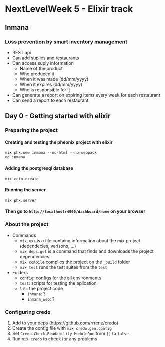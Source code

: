 # NextLevelWeek 5 - Elixir track
## Inmana
### Loss prevention by smart inventory management
- REST api
- Can add suplies and restaurants
- Can access suply information
  - Name of the product
  - Who produced it
  - When it was made (dd/mm/yyyy)
  - When it expires (dd/mm/yyyy)
  - Who is responsible for it
- Can generate a report on expiring items every week for each restaurant
- Can send a report to each restaurant

## Day 0 - Getting started with elixir

### Preparing the project

#### Creating and testing the pheonix project with elixir
```
mix phx.new inmana --no-html --no-webpack
cd inmana
```

#### Adding the postgresql database
```
mix ecto.create
```

#### Running the server
```
mix phx.server
```

#### Then go to ```http://localhost:4000/dashboard/home``` on your browser

### About the project
- Commands
  - ```mix.exs``` is a file containg information about the mix project (dependecies, verisons, ...)
  - ```mix deps.get``` is a command that finds and downloads the project dependencies
  - ```mix compile``` compiles the project on the ```_build``` folder
  - ```mix test``` runs the test suites from the ```test```
- Folders
  - ```config```: configs for the all environments
  - ```test```: scripts for testing the aplication
  - ```lib```: the project code
    - ```inmana```: ?
    - ```inmana_web```: ?

### Configuring credo
1. Add to your deps (https://github.com/rrrene/credo)
2. Create the config file with ```mix credo.gen.config```
3. Set ```Credo.Check.Readability.ModuleDoc``` from ```[]``` to ```false```
4. Run ```mix credo``` to check for any problems